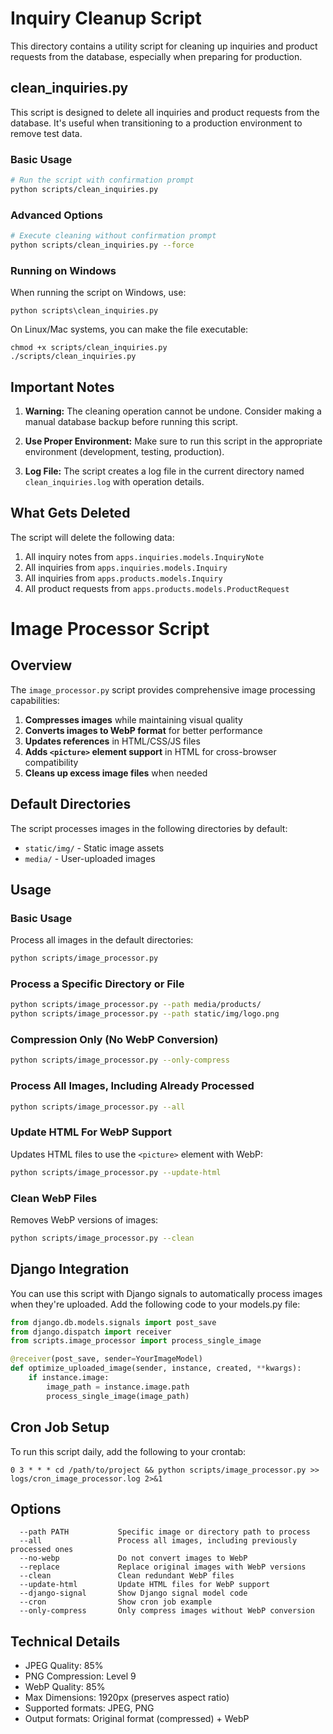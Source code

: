 # Inquiry Cleanup Script

This directory contains a utility script for cleaning up inquiries and product requests from the database, especially when preparing for production.

## clean_inquiries.py

This script is designed to delete all inquiries and product requests from the database. It's useful when transitioning to a production environment to remove test data.

### Basic Usage

```bash
# Run the script with confirmation prompt
python scripts/clean_inquiries.py
```

### Advanced Options

```bash
# Execute cleaning without confirmation prompt
python scripts/clean_inquiries.py --force
```

### Running on Windows

When running the script on Windows, use:

```
python scripts\clean_inquiries.py
```

On Linux/Mac systems, you can make the file executable:

```
chmod +x scripts/clean_inquiries.py
./scripts/clean_inquiries.py
```

## Important Notes

1. **Warning:** The cleaning operation cannot be undone. Consider making a manual database backup before running this script.

2. **Use Proper Environment:** Make sure to run this script in the appropriate environment (development, testing, production).

3. **Log File:** The script creates a log file in the current directory named `clean_inquiries.log` with operation details.

## What Gets Deleted

The script will delete the following data:

1. All inquiry notes from `apps.inquiries.models.InquiryNote`
2. All inquiries from `apps.inquiries.models.Inquiry`
3. All inquiries from `apps.products.models.Inquiry`
4. All product requests from `apps.products.models.ProductRequest`

# Image Processor Script

## Overview

The `image_processor.py` script provides comprehensive image processing capabilities:

1. **Compresses images** while maintaining visual quality
2. **Converts images to WebP format** for better performance
3. **Updates references** in HTML/CSS/JS files
4. **Adds `<picture>` element support** in HTML for cross-browser compatibility
5. **Cleans up excess image files** when needed

## Default Directories

The script processes images in the following directories by default:
- `static/img/` - Static image assets
- `media/` - User-uploaded images

## Usage

### Basic Usage

Process all images in the default directories:

```bash
python scripts/image_processor.py
```

### Process a Specific Directory or File

```bash
python scripts/image_processor.py --path media/products/
python scripts/image_processor.py --path static/img/logo.png
```

### Compression Only (No WebP Conversion)

```bash
python scripts/image_processor.py --only-compress
```

### Process All Images, Including Already Processed

```bash
python scripts/image_processor.py --all
```

### Update HTML For WebP Support

Updates HTML files to use the `<picture>` element with WebP:

```bash
python scripts/image_processor.py --update-html
```

### Clean WebP Files

Removes WebP versions of images:

```bash
python scripts/image_processor.py --clean
```

## Django Integration

You can use this script with Django signals to automatically process images when they're uploaded. Add the following code to your models.py file:

```python
from django.db.models.signals import post_save
from django.dispatch import receiver
from scripts.image_processor import process_single_image

@receiver(post_save, sender=YourImageModel)
def optimize_uploaded_image(sender, instance, created, **kwargs):
    if instance.image:
        image_path = instance.image.path
        process_single_image(image_path)
```

## Cron Job Setup

To run this script daily, add the following to your crontab:

```
0 3 * * * cd /path/to/project && python scripts/image_processor.py >> logs/cron_image_processor.log 2>&1
```

## Options

```
  --path PATH           Specific image or directory path to process
  --all                 Process all images, including previously processed ones
  --no-webp             Do not convert images to WebP
  --replace             Replace original images with WebP versions
  --clean               Clean redundant WebP files
  --update-html         Update HTML files for WebP support
  --django-signal       Show Django signal model code
  --cron                Show cron job example
  --only-compress       Only compress images without WebP conversion
```

## Technical Details

- JPEG Quality: 85%
- PNG Compression: Level 9
- WebP Quality: 85%
- Max Dimensions: 1920px (preserves aspect ratio)
- Supported formats: JPEG, PNG
- Output formats: Original format (compressed) + WebP 